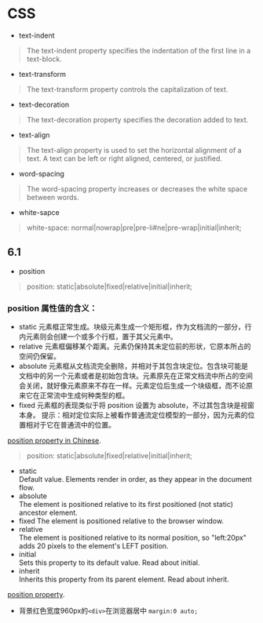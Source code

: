 # CSS

* text-indent
> The text-indent property specifies the indentation of the first line in a text-block.

* text-transform
> The text-transform property controls the capitalization of text.

* text-decoration
> The text-decoration property specifies the decoration added to text.

* text-align
> The text-align property is used to set the horizontal alignment of a text.
A text can be left or right aligned, centered, or justified.

* word-spacing
> The word-spacing property increases or decreases the white space between words.

* white-sapce
> white-space: normal|nowrap|pre|pre-li#ne|pre-wrap|initial|inherit;  

## 6.1


* position

> position: static|absolute|fixed|relative|initial|inherit;

### position 属性值的含义：
 
* static
元素框正常生成。块级元素生成一个矩形框，作为文档流的一部分，行内元素则会创建一个或多个行框，置于其父元素中。
* relative
元素框偏移某个距离。元素仍保持其未定位前的形状，它原本所占的空间仍保留。
* absolute
元素框从文档流完全删除，并相对于其包含块定位。包含块可能是文档中的另一个元素或者是初始包含块。元素原先在正常文档流中所占的空间会关闭，就好像元素原来不存在一样。元素定位后生成一个块级框，而不论原来它在正常流中生成何种类型的框。
* fixed
元素框的表现类似于将 position 设置为 absolute，不过其包含块是视窗本身。
提示：相对定位实际上被看作普通流定位模型的一部分，因为元素的位置相对于它在普通流中的位置。
 
 [position property in Chinese](http://www.w3school.com.cn/css/css_positioning.asp).
 
> position: static|absolute|fixed|relative|initial|inherit;

* static	
Default value. Elements render in order, as they appear in the document flow.
* absolute	
The element is positioned relative to its first positioned (not static) ancestor element.
* fixed	
The element is positioned relative to the browser window.
* relative	
The element is positioned relative to its normal position, so "left:20px" adds 20 pixels to the element's LEFT position.
* initial	
Sets this property to its default value. Read about initial.
* inherit	
Inherits this property from its parent element. Read about inherit.	

[position property](https://www.w3schools.com/cssref/pr_class_position.asp).

* 背景红色宽度960px的`<div>`在浏览器居中
`margin:0 auto;`
